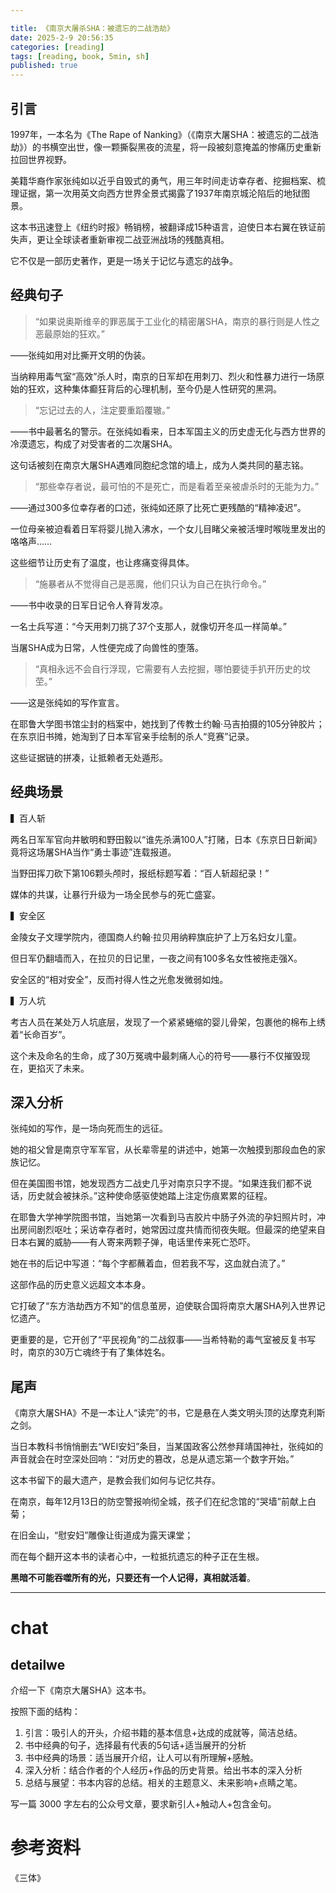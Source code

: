 ```yaml
---

title: 《南京大屠杀SHA：被遗忘的二战浩劫》
date: 2025-2-9 20:56:35 
categories: [reading]
tags: [reading, book, 5min, sh]
published: true
---
```



## 引言 

1997年，一本名为《The Rape of Nanking》（《南京大屠SHA：被遗忘的二战浩劫》）的书横空出世，像一颗撕裂黑夜的流星，将一段被刻意掩盖的惨痛历史重新拉回世界视野。

美籍华裔作家张纯如以近乎自毁式的勇气，用三年时间走访幸存者、挖掘档案、梳理证据，第一次用英文向西方世界全景式揭露了1937年南京城沦陷后的地狱图景。

这本书迅速登上《纽约时报》畅销榜，被翻译成15种语言，迫使日本右翼在铁证前失声，更让全球读者重新审视二战亚洲战场的残酷真相。

它不仅是一部历史著作，更是一场关于记忆与遗忘的战争。  

## 经典句子

> “如果说奥斯维辛的罪恶属于工业化的精密屠SHA，南京的暴行则是人性之恶最原始的狂欢。”  

——张纯如用对比撕开文明的伪装。

当纳粹用毒气室“高效”杀人时，南京的日军却在用刺刀、烈火和性暴力进行一场原始的狂欢，这种集体癫狂背后的心理机制，至今仍是人性研究的黑洞。  

> “忘记过去的人，注定要重蹈覆辙。” 

——书中最著名的警示。在张纯如看来，日本军国主义的历史虚无化与西方世界的冷漠遗忘，构成了对受害者的二次屠SHA。

这句话被刻在南京大屠SHA遇难同胞纪念馆的墙上，成为人类共同的墓志铭。  

> “那些幸存者说，最可怕的不是死亡，而是看着至亲被虐杀时的无能为力。”  

——通过300多位幸存者的口述，张纯如还原了比死亡更残酷的“精神凌迟”。

一位母亲被迫看着日军将婴儿抛入沸水，一个女儿目睹父亲被活埋时喉咙里发出的咯咯声……

这些细节让历史有了温度，也让疼痛变得具体。  

> “施暴者从不觉得自己是恶魔，他们只认为自己在执行命令。”  

——书中收录的日军日记令人脊背发凉。

一名士兵写道：“今天用刺刀挑了37个支那人，就像切开冬瓜一样简单。”

当屠SHA成为日常，人性便完成了向兽性的堕落。  

> “真相永远不会自行浮现，它需要有人去挖掘，哪怕要徒手扒开历史的坟茔。”  

——这是张纯如的写作宣言。

在耶鲁大学图书馆尘封的档案中，她找到了传教士约翰·马吉拍摄的105分钟胶片；在东京旧书摊，她淘到了日本军官亲手绘制的杀人“竞赛”记录。

这些证据链的拼凑，让抵赖者无处遁形。  

## 经典场景

▍百人斩

两名日军军官向井敏明和野田毅以“谁先杀满100人”打赌，日本《东京日日新闻》竟将这场屠SHA当作“勇士事迹”连载报道。

当野田挥刀砍下第106颗头颅时，报纸标题写着：“百人斩超纪录！”

媒体的共谋，让暴行升级为一场全民参与的死亡盛宴。  

▍安全区 

金陵女子文理学院内，德国商人约翰·拉贝用纳粹旗庇护了上万名妇女儿童。

但日军仍翻墙而入，在拉贝的日记里，一夜之间有100多名女性被拖走强X。

安全区的“相对安全”，反而衬得人性之光愈发微弱如烛。  

▍万人坑 

考古人员在某处万人坑底层，发现了一个紧紧蜷缩的婴儿骨架，包裹他的棉布上绣着“长命百岁”。

这个未及命名的生命，成了30万冤魂中最刺痛人心的符号——暴行不仅摧毁现在，更掐灭了未来。  

## 深入分析 

张纯如的写作，是一场向死而生的远征。

她的祖父曾是南京守军军官，从长辈零星的讲述中，她第一次触摸到那段血色的家族记忆。

但在美国图书馆，她发现西方二战史几乎对南京只字不提。“如果连我们都不说话，历史就会被抹杀。”这种使命感驱使她踏上注定伤痕累累的征程。  

在耶鲁大学神学院图书馆，当她第一次看到马吉胶片中肠子外流的孕妇照片时，冲出房间剧烈呕吐；采访幸存者时，她常因过度共情而彻夜失眠。但最深的绝望来自日本右翼的威胁——有人寄来两颗子弹，电话里传来死亡恐吓。

她在书的后记中写道：“每个字都蘸着血，但若我不写，这血就白流了。”  

这部作品的历史意义远超文本本身。

它打破了“东方浩劫西方不知”的信息茧房，迫使联合国将南京大屠SHA列入世界记忆遗产。

更重要的是，它开创了“平民视角”的二战叙事——当希特勒的毒气室被反复书写时，南京的30万亡魂终于有了集体姓名。  

## 尾声

《南京大屠SHA》不是一本让人“读完”的书，它是悬在人类文明头顶的达摩克利斯之剑。

当日本教科书悄悄删去“WEI安妇”条目，当某国政客公然参拜靖国神社，张纯如的声音就会在时空深处回响：“对历史的篡改，总是从遗忘第一个数字开始。”  

这本书留下的最大遗产，是教会我们如何与记忆共存。

在南京，每年12月13日的防空警报响彻全城，孩子们在纪念馆的“哭墙”前献上白菊；

在旧金山，“慰安妇”雕像让街道成为露天课堂；

而在每个翻开这本书的读者心中，一粒抵抗遗忘的种子正在生根。

**黑暗不可能吞噬所有的光，只要还有一个人记得，真相就活着**。

--------------------------------------------------------------------------------------------------------

# chat

## detailwe

介绍一下《南京大屠SHA》这本书。

按照下面的结构：

1. 引言：吸引人的开头，介绍书籍的基本信息+达成的成就等，简洁总结。
2. 书中经典的句子，选择最有代表的5句话+适当展开的分析
3. 书中经典的场景：适当展开介绍，让人可以有所理解+感触。
4. 深入分析：结合作者的个人经历+作品的历史背景。给出书本的深入分析
5. 总结与展望：书本内容的总结。相关的主题意义、未来影响+点睛之笔。

写一篇 3000 字左右的公众号文章，要求新引人+触动人+包含金句。


# 参考资料

 《三体》

